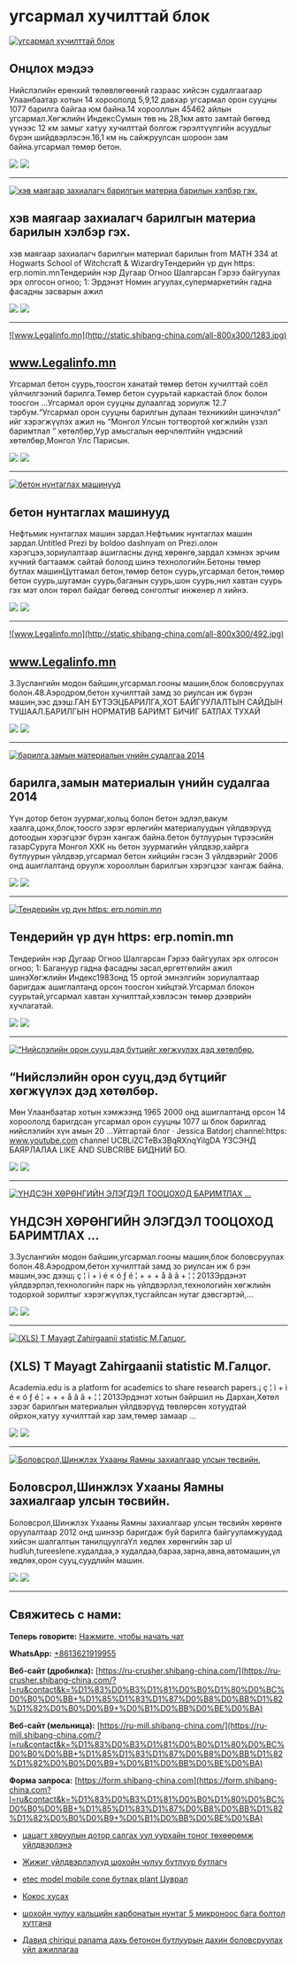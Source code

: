 # угсармал хучилттай блок

<a href="https://swt.shibang-china.com/?l=ru&img&k=%D1%83%D0%B3%D1%81%D0%B0%D1%80%D0%BC%D0%B0%D0%BB+%D1%85%D1%83%D1%87%D0%B8%D0%BB%D1%82%D1%82%D0%B0%D0%B9+%D0%B1%D0%BB%D0%BE%D0%BA" target="_blank">![угсармал хучилттай блок](http://static.shibang-china.com/all-800x300/548.jpg)</a>

## Онцлох мэдээ
Нийслэлийн ерөнхий төлөвлөгөөний газраас хийсэн судалгаагаар Улаанбаатар хотын 14 хороололд 5,9,12 давхар угсармал орон сууцны 1077 барилга байгаа юм байна.14 хорооллын 45462 айлын угсармал.Хөгжлийн ИндексСумын төв нь 28,1км авто замтай бөгөөд үүнээс 12 км замыг хатуу хучилттай болгож гэрэлтүүлгийн асуудлыг бүрэн шийдвэрлэсэн.16,1 км нь сайжруулсан шороон зам байна.угсармал төмөр бетон.


<a href="https://whatsapp.shibangsoft.com/WhatsApp.php" target="_blank" title="WhatsApp">![](http://static.shibang-china.com/icon/whatsapp.png)</a> <a href="https://swt.shibang-china.com/?l=ru&icon&k=%D1%83%D0%B3%D1%81%D0%B0%D1%80%D0%BC%D0%B0%D0%BB+%D1%85%D1%83%D1%87%D0%B8%D0%BB%D1%82%D1%82%D0%B0%D0%B9+%D0%B1%D0%BB%D0%BE%D0%BA" target="_blank">![](http://static.shibang-china.com/icon/chat-ru.png)</a>

---

<a href="https://swt.shibang-china.com/?l=ru&img&k=%D1%83%D0%B3%D1%81%D0%B0%D1%80%D0%BC%D0%B0%D0%BB+%D1%85%D1%83%D1%87%D0%B8%D0%BB%D1%82%D1%82%D0%B0%D0%B9+%D0%B1%D0%BB%D0%BE%D0%BA" target="_blank">![хэв маягаар захиалагч барилгын материа барилын хэлбэр гэх.](http://static.shibang-china.com/all-800x300/52.jpg)</a>

## хэв маягаар захиалагч барилгын материа барилын хэлбэр гэх.
хэв маягаар захиалагч барилгын материал барилын from MATH 334 at Hogwarts School of Witchcraft &amp; WizardryТендерийн үр дүн https: erp.nomin.mnТендерийн нэр Дугаар Огноо Шалгарсан Гэрээ байгуулах эрх олгосон огноо; 1: Эрдэнэт Номин агуулах,супермаркетийн гадна фасадны засварын ажил


<a href="https://whatsapp.shibangsoft.com/WhatsApp.php" target="_blank" title="WhatsApp">![](http://static.shibang-china.com/icon/whatsapp.png)</a> <a href="https://swt.shibang-china.com/?l=ru&icon&k=%D1%83%D0%B3%D1%81%D0%B0%D1%80%D0%BC%D0%B0%D0%BB+%D1%85%D1%83%D1%87%D0%B8%D0%BB%D1%82%D1%82%D0%B0%D0%B9+%D0%B1%D0%BB%D0%BE%D0%BA" target="_blank">![](http://static.shibang-china.com/icon/chat-ru.png)</a>

---

<a href="https://swt.shibang-china.com/?l=ru&img&k=%D1%83%D0%B3%D1%81%D0%B0%D1%80%D0%BC%D0%B0%D0%BB+%D1%85%D1%83%D1%87%D0%B8%D0%BB%D1%82%D1%82%D0%B0%D0%B9+%D0%B1%D0%BB%D0%BE%D0%BA" target="_blank">![www.Legalinfo.mn](http://static.shibang-china.com/all-800x300/1283.jpg)</a>

## www.Legalinfo.mn
Угсармал бетон суурь,тоосгон ханатай төмөр бетон хучилттай соёл үйлчилгээний барилга.Төмөр бетон суурьтай каркастай блок болон тоосгон …Угсармал орон сууцны дулаалгад зориулж 12.7 тэрбум.“Угсармал орон сууцны барилгын дулаан техникийн шинэчлэл” ийг хэрэгжүүлэх ажил нь “Монгол Улсын тогтвортой хөгжлийн үзэл баримтлал ” хөтөлбөр,Уур амьсгалын өөрчлөлтийн үндэсний хөтөлбөр,Монгол Улс Парисын.


<a href="https://whatsapp.shibangsoft.com/WhatsApp.php" target="_blank" title="WhatsApp">![](http://static.shibang-china.com/icon/whatsapp.png)</a> <a href="https://swt.shibang-china.com/?l=ru&icon&k=%D1%83%D0%B3%D1%81%D0%B0%D1%80%D0%BC%D0%B0%D0%BB+%D1%85%D1%83%D1%87%D0%B8%D0%BB%D1%82%D1%82%D0%B0%D0%B9+%D0%B1%D0%BB%D0%BE%D0%BA" target="_blank">![](http://static.shibang-china.com/icon/chat-ru.png)</a>

---

<a href="https://swt.shibang-china.com/?l=ru&img&k=%D1%83%D0%B3%D1%81%D0%B0%D1%80%D0%BC%D0%B0%D0%BB+%D1%85%D1%83%D1%87%D0%B8%D0%BB%D1%82%D1%82%D0%B0%D0%B9+%D0%B1%D0%BB%D0%BE%D0%BA" target="_blank">![бетон нунтаглах машинууд](http://static.shibang-china.com/all-800x300/119.jpg)</a>

## бетон нунтаглах машинууд
Нефтьмик нунтаглах машин зардал.Нефтьмик нунтаглах машин зардал.Untitled Prezi by boldoo dashnyam on Prezi.олон хэрэгцээ,зориулалтаар ашигласны дүнд хөрөнгө,зардал хэмнэх эрчим хүчний багтаамж сайтай болоод шинэ технологийн.Бетоны төмөр бутлах машинЦутгамал бетон,төмөр бетон суурь,угсармал бетон,төмөр бетон суурь,шугаман суурь,баганын суурь,шон суурь,нил хавтан суурь гэх мэт олон төрөл байдаг бөгөөд сонголтыг инженер л хийнэ.


<a href="https://whatsapp.shibangsoft.com/WhatsApp.php" target="_blank" title="WhatsApp">![](http://static.shibang-china.com/icon/whatsapp.png)</a> <a href="https://swt.shibang-china.com/?l=ru&icon&k=%D1%83%D0%B3%D1%81%D0%B0%D1%80%D0%BC%D0%B0%D0%BB+%D1%85%D1%83%D1%87%D0%B8%D0%BB%D1%82%D1%82%D0%B0%D0%B9+%D0%B1%D0%BB%D0%BE%D0%BA" target="_blank">![](http://static.shibang-china.com/icon/chat-ru.png)</a>

---

<a href="https://swt.shibang-china.com/?l=ru&img&k=%D1%83%D0%B3%D1%81%D0%B0%D1%80%D0%BC%D0%B0%D0%BB+%D1%85%D1%83%D1%87%D0%B8%D0%BB%D1%82%D1%82%D0%B0%D0%B9+%D0%B1%D0%BB%D0%BE%D0%BA" target="_blank">![www.Legalinfo.mn](http://static.shibang-china.com/all-800x300/492.jpg)</a>

## www.Legalinfo.mn
3.Зуслангийн модон байшин,угсармал.гооны машин,блок боловсруулах болон.48.Аэродром,бетон хучилттай замд зо риулсан иж бүрэн машин,ээс дээш.ГАН БҮТЭЭЦБАРИЛГА,ХОТ БАЙГУУЛАЛТЫН САЙДЫН ТУШААЛ.БАРИЛГЫН НОРМАТИВ БАРИМТ БИЧИГ БАТЛАХ ТУХАЙ


<a href="https://whatsapp.shibangsoft.com/WhatsApp.php" target="_blank" title="WhatsApp">![](http://static.shibang-china.com/icon/whatsapp.png)</a> <a href="https://swt.shibang-china.com/?l=ru&icon&k=%D1%83%D0%B3%D1%81%D0%B0%D1%80%D0%BC%D0%B0%D0%BB+%D1%85%D1%83%D1%87%D0%B8%D0%BB%D1%82%D1%82%D0%B0%D0%B9+%D0%B1%D0%BB%D0%BE%D0%BA" target="_blank">![](http://static.shibang-china.com/icon/chat-ru.png)</a>

---

<a href="https://swt.shibang-china.com/?l=ru&img&k=%D1%83%D0%B3%D1%81%D0%B0%D1%80%D0%BC%D0%B0%D0%BB+%D1%85%D1%83%D1%87%D0%B8%D0%BB%D1%82%D1%82%D0%B0%D0%B9+%D0%B1%D0%BB%D0%BE%D0%BA" target="_blank">![барилга,замын материалын үнийн судалгаа 2014](http://static.shibang-china.com/all-800x300/25.jpg)</a>

## барилга,замын материалын үнийн судалгаа 2014
Үүн дотор бетон зуурмаг,хольц болон бетон эдлэл,вакум хаалга,цонх,блок,тоосго зэрэг өрлөгийн материалуудын үйлдвэрүүд дотоодын хэрэгцээг бүрэн хангаж байна.бетон бутлуурын түрээсийн газарСуруга Монгол ХХК нь бетон зуурмагийн үйлдвэр,хайрга бутлуурын үйлдвэр,угсармал бетон хийцийн гэсэн 3 үйлдвэрийг 2006 онд ашиглалтанд оруулж хорооллын барилгын хэрэгцээг хангаж байна.


<a href="https://whatsapp.shibangsoft.com/WhatsApp.php" target="_blank" title="WhatsApp">![](http://static.shibang-china.com/icon/whatsapp.png)</a> <a href="https://swt.shibang-china.com/?l=ru&icon&k=%D1%83%D0%B3%D1%81%D0%B0%D1%80%D0%BC%D0%B0%D0%BB+%D1%85%D1%83%D1%87%D0%B8%D0%BB%D1%82%D1%82%D0%B0%D0%B9+%D0%B1%D0%BB%D0%BE%D0%BA" target="_blank">![](http://static.shibang-china.com/icon/chat-ru.png)</a>

---

<a href="https://swt.shibang-china.com/?l=ru&img&k=%D1%83%D0%B3%D1%81%D0%B0%D1%80%D0%BC%D0%B0%D0%BB+%D1%85%D1%83%D1%87%D0%B8%D0%BB%D1%82%D1%82%D0%B0%D0%B9+%D0%B1%D0%BB%D0%BE%D0%BA" target="_blank">![Тендерийн үр дүн https: erp.nomin.mn](http://static.shibang-china.com/all-800x300/317.jpg)</a>

## Тендерийн үр дүн https: erp.nomin.mn
Тендерийн нэр Дугаар Огноо Шалгарсан Гэрээ байгуулах эрх олгосон огноо; 1: Багануур гадна фасадны засал,өргөтгөлийн ажил шинэХөгжлийн Индекс1983онд 15 ортой эмнэлгийн зориулалтаар баригдаж ашиглалтанд орсон тоосгон хийцтэй.Угсармал блокон суурьтай,угсармал хавтан хучилттай,хэвлэсэн төмөр дээврийн хучлагатай.


<a href="https://whatsapp.shibangsoft.com/WhatsApp.php" target="_blank" title="WhatsApp">![](http://static.shibang-china.com/icon/whatsapp.png)</a> <a href="https://swt.shibang-china.com/?l=ru&icon&k=%D1%83%D0%B3%D1%81%D0%B0%D1%80%D0%BC%D0%B0%D0%BB+%D1%85%D1%83%D1%87%D0%B8%D0%BB%D1%82%D1%82%D0%B0%D0%B9+%D0%B1%D0%BB%D0%BE%D0%BA" target="_blank">![](http://static.shibang-china.com/icon/chat-ru.png)</a>

---

<a href="https://swt.shibang-china.com/?l=ru&img&k=%D1%83%D0%B3%D1%81%D0%B0%D1%80%D0%BC%D0%B0%D0%BB+%D1%85%D1%83%D1%87%D0%B8%D0%BB%D1%82%D1%82%D0%B0%D0%B9+%D0%B1%D0%BB%D0%BE%D0%BA" target="_blank">![“Нийслэлийн орон сууц,дэд бүтцийг хөгжүүлэх дэд хөтөлбөр.](http://static.shibang-china.com/all-800x300/778.jpg)</a>

## “Нийслэлийн орон сууц,дэд бүтцийг хөгжүүлэх дэд хөтөлбөр.
Мөн Улаанбаатар хотын хэмжээнд 1965 2000 онд ашиглалтанд орсон 14 хороололд баригдсан угсармал орон сууцны 1077 ш блок барилгад нийслэлийн хүн амын 20 …Уйтгартай блог&nbsp;&#0183;&#32;Jessica Batdorj channel:https: www.youtube.com channel UCBLiZCTeBx3BqRXnqYilgDA ҮЗСЭНД БАЯРЛАЛАА  LIKE AND SUBCRIBE БИДНИЙ БО.


<a href="https://whatsapp.shibangsoft.com/WhatsApp.php" target="_blank" title="WhatsApp">![](http://static.shibang-china.com/icon/whatsapp.png)</a> <a href="https://swt.shibang-china.com/?l=ru&icon&k=%D1%83%D0%B3%D1%81%D0%B0%D1%80%D0%BC%D0%B0%D0%BB+%D1%85%D1%83%D1%87%D0%B8%D0%BB%D1%82%D1%82%D0%B0%D0%B9+%D0%B1%D0%BB%D0%BE%D0%BA" target="_blank">![](http://static.shibang-china.com/icon/chat-ru.png)</a>

---

<a href="https://swt.shibang-china.com/?l=ru&img&k=%D1%83%D0%B3%D1%81%D0%B0%D1%80%D0%BC%D0%B0%D0%BB+%D1%85%D1%83%D1%87%D0%B8%D0%BB%D1%82%D1%82%D0%B0%D0%B9+%D0%B1%D0%BB%D0%BE%D0%BA" target="_blank">![ҮНДСЭН ХӨРӨНГИЙН ЭЛЭГДЭЛ ТООЦОХОД БАРИМТЛАХ …](http://static.shibang-china.com/all-800x300/4.jpg)</a>

## ҮНДСЭН ХӨРӨНГИЙН ЭЛЭГДЭЛ ТООЦОХОД БАРИМТЛАХ …
3.Зуслангийн модон байшин,угсармал.гооны машин,блок боловсруулах болон.48.Аэродром,бетон хучилттай замд зо риулсан иж б рэн машин,ээс дээш&#161; &#231; &#166; &#236; + &#236; &#233; &#171; &#243; ƒ &#233; &#166; + + + &#229; &#226; &#226; + &#166; &#166; 2013Эрдэнэт үйлдвэрлэл,технологийн парк нь үйлдвэрлэл,технологийн хөгжлийн тодорхой зорилтыг хэрэгжүүлэх,тусгайлсан нутаг дэвсгэртэй,…


<a href="https://whatsapp.shibangsoft.com/WhatsApp.php" target="_blank" title="WhatsApp">![](http://static.shibang-china.com/icon/whatsapp.png)</a> <a href="https://swt.shibang-china.com/?l=ru&icon&k=%D1%83%D0%B3%D1%81%D0%B0%D1%80%D0%BC%D0%B0%D0%BB+%D1%85%D1%83%D1%87%D0%B8%D0%BB%D1%82%D1%82%D0%B0%D0%B9+%D0%B1%D0%BB%D0%BE%D0%BA" target="_blank">![](http://static.shibang-china.com/icon/chat-ru.png)</a>

---

<a href="https://swt.shibang-china.com/?l=ru&img&k=%D1%83%D0%B3%D1%81%D0%B0%D1%80%D0%BC%D0%B0%D0%BB+%D1%85%D1%83%D1%87%D0%B8%D0%BB%D1%82%D1%82%D0%B0%D0%B9+%D0%B1%D0%BB%D0%BE%D0%BA" target="_blank">![(XLS) T Mayagt Zahirgaanii statistic М.Галцог.](http://static.shibang-china.com/all-800x300/273.jpg)</a>

## (XLS) T Mayagt Zahirgaanii statistic М.Галцог.
Academia.edu is a platform for academics to share research papers.&#161; &#231; &#166; &#236; + &#236; &#233; &#171; &#243; ƒ &#233; &#166; + + + &#229; &#226; &#226; + &#166; &#166; 2013Эрдэнэт хотын байршил нь Дархан,Хөтөл зэрэг барилгын материалын үйлдвэрүүд төвлөрсөн хотуудтай ойрхон,хатуу хучилттай хар зам,төмөр замаар …


<a href="https://whatsapp.shibangsoft.com/WhatsApp.php" target="_blank" title="WhatsApp">![](http://static.shibang-china.com/icon/whatsapp.png)</a> <a href="https://swt.shibang-china.com/?l=ru&icon&k=%D1%83%D0%B3%D1%81%D0%B0%D1%80%D0%BC%D0%B0%D0%BB+%D1%85%D1%83%D1%87%D0%B8%D0%BB%D1%82%D1%82%D0%B0%D0%B9+%D0%B1%D0%BB%D0%BE%D0%BA" target="_blank">![](http://static.shibang-china.com/icon/chat-ru.png)</a>

---

<a href="https://swt.shibang-china.com/?l=ru&img&k=%D1%83%D0%B3%D1%81%D0%B0%D1%80%D0%BC%D0%B0%D0%BB+%D1%85%D1%83%D1%87%D0%B8%D0%BB%D1%82%D1%82%D0%B0%D0%B9+%D0%B1%D0%BB%D0%BE%D0%BA" target="_blank">![Боловсрол,Шинжлэх Ухааны Яамны захиалгаар улсын төсвийн.](http://static.shibang-china.com/all-800x300/408.jpg)</a>

## Боловсрол,Шинжлэх Ухааны Яамны захиалгаар улсын төсвийн.
Боловсрол,Шинжлэх Ухааны Яамны захиалгаар улсын төсвийн хөрөнгө оруулалтаар 2012 онд шинээр баригдаж буй барилга байгууламжуудад хийсэн шалгалтын танилцуулгаҮл хөдлөх хөрөнгийн зар ul hudluh,tureeslene.худалдаа,э худалдаа,бараа,зарна,авна,автомашин,үл хөдлөх,орон сууц,суудлийн машин.


<a href="https://whatsapp.shibangsoft.com/WhatsApp.php" target="_blank" title="WhatsApp">![](http://static.shibang-china.com/icon/whatsapp.png)</a> <a href="https://swt.shibang-china.com/?l=ru&icon&k=%D1%83%D0%B3%D1%81%D0%B0%D1%80%D0%BC%D0%B0%D0%BB+%D1%85%D1%83%D1%87%D0%B8%D0%BB%D1%82%D1%82%D0%B0%D0%B9+%D0%B1%D0%BB%D0%BE%D0%BA" target="_blank">![](http://static.shibang-china.com/icon/chat-ru.png)</a>

---
## Свяжитесь с нами:

**Теперь говорите:** [Нажмите, чтобы начать чат](https://swt.shibang-china.com?l=ru&contact&k=%D1%83%D0%B3%D1%81%D0%B0%D1%80%D0%BC%D0%B0%D0%BB+%D1%85%D1%83%D1%87%D0%B8%D0%BB%D1%82%D1%82%D0%B0%D0%B9+%D0%B1%D0%BB%D0%BE%D0%BA)

**WhatsApp:**  [+8613621919955](https://whatsapp.shibangsoft.com/WhatsApp.php)

**Веб-сайт (дробилка):** [https://ru-crusher.shibang-china.com/](https://ru-crusher.shibang-china.com/?l=ru&contact&k=%D1%83%D0%B3%D1%81%D0%B0%D1%80%D0%BC%D0%B0%D0%BB+%D1%85%D1%83%D1%87%D0%B8%D0%BB%D1%82%D1%82%D0%B0%D0%B9+%D0%B1%D0%BB%D0%BE%D0%BA)

**Веб-сайт (мельница):** [https://ru-mill.shibang-china.com/](https://ru-mill.shibang-china.com/?l=ru&contact&k=%D1%83%D0%B3%D1%81%D0%B0%D1%80%D0%BC%D0%B0%D0%BB+%D1%85%D1%83%D1%87%D0%B8%D0%BB%D1%82%D1%82%D0%B0%D0%B9+%D0%B1%D0%BB%D0%BE%D0%BA)

**Форма запроса:** [https://form.shibang-china.com](https://form.shibang-china.com?l=ru&contact&k=%D1%83%D0%B3%D1%81%D0%B0%D1%80%D0%BC%D0%B0%D0%BB+%D1%85%D1%83%D1%87%D0%B8%D0%BB%D1%82%D1%82%D0%B0%D0%B9+%D0%B1%D0%BB%D0%BE%D0%BA)

* [цацагт хяруулын дотор салгах уул уурхайн тоног төхөөрөмж үйлдвэрлэнэ](../128/%D1%86%D0%B0%D1%86%D0%B0%D0%B3%D1%82%20%D1%85%D1%8F%D1%80%D1%83%D1%83%D0%BB%D1%8B%D0%BD%20%D0%B4%D0%BE%D1%82%D0%BE%D1%80%20%D1%81%D0%B0%D0%BB%D0%B3%D0%B0%D1%85%20%D1%83%D1%83%D0%BB%20%D1%83%D1%83%D1%80%D1%85%D0%B0%D0%B9%D0%BD%20%D1%82%D0%BE%D0%BD%D0%BE%D0%B3%20%D1%82%D3%A9%D1%85%D3%A9%D3%A9%D1%80%D3%A9%D0%BC%D0%B6%20%D2%AF%D0%B9%D0%BB%D0%B4%D0%B2%D1%8D%D1%80%D0%BB%D1%8D%D0%BD%D1%8D.md)

* [Жижиг үйлдвэрлэлүүд шохойн чулуу бутлуур бутлагч](../129/%D0%96%D0%B8%D0%B6%D0%B8%D0%B3%20%D2%AF%D0%B9%D0%BB%D0%B4%D0%B2%D1%8D%D1%80%D0%BB%D1%8D%D0%BB%D2%AF%D2%AF%D0%B4%20%D1%88%D0%BE%D1%85%D0%BE%D0%B9%D0%BD%20%D1%87%D1%83%D0%BB%D1%83%D1%83%20%D0%B1%D1%83%D1%82%D0%BB%D1%83%D1%83%D1%80%20%D0%B1%D1%83%D1%82%D0%BB%D0%B0%D0%B3%D1%87.md)

* [etec model mobile cone бутлах plant Цуврал](../128/etec%20model%20mobile%20cone%20%D0%B1%D1%83%D1%82%D0%BB%D0%B0%D1%85%20plant%20%D0%A6%D1%83%D0%B2%D1%80%D0%B0%D0%BB.md)

* [Кокос хусах](../128/%D0%9A%D0%BE%D0%BA%D0%BE%D1%81%20%D1%85%D1%83%D1%81%D0%B0%D1%85.md)

* [шохойн чулуу кальцийн карбонатын нунтаг 5 микроноос бага болтол хутгана](../130/%D1%88%D0%BE%D1%85%D0%BE%D0%B9%D0%BD%20%D1%87%D1%83%D0%BB%D1%83%D1%83%20%D0%BA%D0%B0%D0%BB%D1%8C%D1%86%D0%B8%D0%B9%D0%BD%20%D0%BA%D0%B0%D1%80%D0%B1%D0%BE%D0%BD%D0%B0%D1%82%D1%8B%D0%BD%20%D0%BD%D1%83%D0%BD%D1%82%D0%B0%D0%B3%205%20%D0%BC%D0%B8%D0%BA%D1%80%D0%BE%D0%BD%D0%BE%D0%BE%D1%81%20%D0%B1%D0%B0%D0%B3%D0%B0%20%D0%B1%D0%BE%D0%BB%D1%82%D0%BE%D0%BB%20%D1%85%D1%83%D1%82%D0%B3%D0%B0%D0%BD%D0%B0.md)

* [Давид chiriqui panama дахь бетонон бутлуурын дахин боловсруулах үйл ажиллагаа](../127/%D0%94%D0%B0%D0%B2%D0%B8%D0%B4%20chiriqui%20panama%20%D0%B4%D0%B0%D1%85%D1%8C%20%D0%B1%D0%B5%D1%82%D0%BE%D0%BD%D0%BE%D0%BD%20%D0%B1%D1%83%D1%82%D0%BB%D1%83%D1%83%D1%80%D1%8B%D0%BD%20%D0%B4%D0%B0%D1%85%D0%B8%D0%BD%20%D0%B1%D0%BE%D0%BB%D0%BE%D0%B2%D1%81%D1%80%D1%83%D1%83%D0%BB%D0%B0%D1%85%20%D2%AF%D0%B9%D0%BB%20%D0%B0%D0%B6%D0%B8%D0%BB%D0%BB%D0%B0%D0%B3%D0%B0%D0%B0.md)